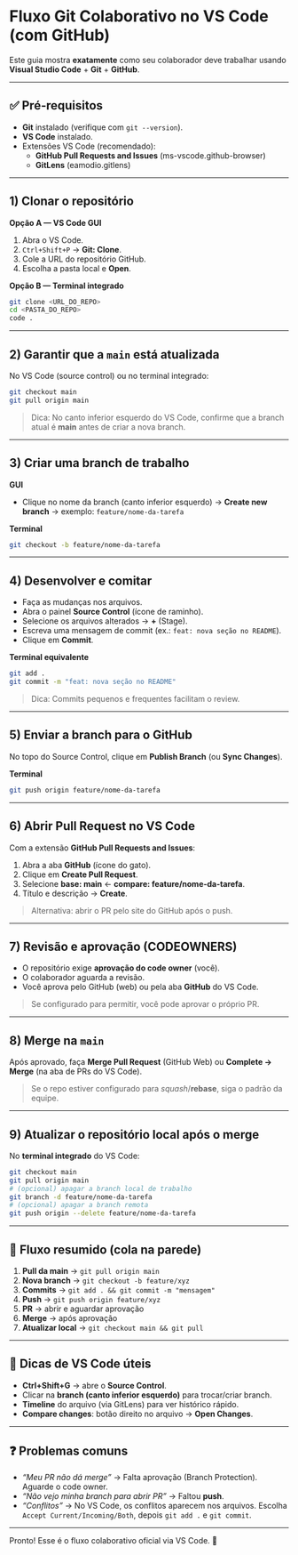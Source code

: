 # Fluxo Git Colaborativo no VS Code (com GitHub)

Este guia mostra **exatamente** como seu colaborador deve trabalhar usando **Visual Studio Code** + **Git** + **GitHub**.

---

## ✅ Pré‑requisitos
- **Git** instalado (verifique com `git --version`).
- **VS Code** instalado.
- Extensões VS Code (recomendado):
  - **GitHub Pull Requests and Issues** (ms-vscode.github-browser)
  - **GitLens** (eamodio.gitlens)

---

## 1) Clonar o repositório
**Opção A — VS Code GUI**
1. Abra o VS Code.
2. `Ctrl+Shift+P` → **Git: Clone**.
3. Cole a URL do repositório GitHub.
4. Escolha a pasta local e **Open**.

**Opção B — Terminal integrado**
```bash
git clone <URL_DO_REPO>
cd <PASTA_DO_REPO>
code .
```

---

## 2) Garantir que a `main` está atualizada
No VS Code (source control) ou no terminal integrado:
```bash
git checkout main
git pull origin main
```

> Dica: No canto inferior esquerdo do VS Code, confirme que a branch atual é **main** antes de criar a nova branch.

---

## 3) Criar uma branch de trabalho
**GUI**
- Clique no nome da branch (canto inferior esquerdo) → **Create new branch** → exemplo: `feature/nome-da-tarefa`

**Terminal**
```bash
git checkout -b feature/nome-da-tarefa
```

---

## 4) Desenvolver e comitar
- Faça as mudanças nos arquivos.
- Abra o painel **Source Control** (ícone de raminho).
- Selecione os arquivos alterados → **+** (Stage).
- Escreva uma mensagem de commit (ex.: `feat: nova seção no README`).
- Clique em **Commit**.

**Terminal equivalente**
```bash
git add .
git commit -m "feat: nova seção no README"
```

> Dica: Commits pequenos e frequentes facilitam o review.

---

## 5) Enviar a branch para o GitHub
No topo do Source Control, clique em **Publish Branch** (ou **Sync Changes**).

**Terminal**
```bash
git push origin feature/nome-da-tarefa
```

---

## 6) Abrir Pull Request no VS Code
Com a extensão **GitHub Pull Requests and Issues**:
1. Abra a aba **GitHub** (ícone do gato).
2. Clique em **Create Pull Request**.
3. Selecione **base: main** ← **compare: feature/nome-da-tarefa**.
4. Título e descrição → **Create**.

> Alternativa: abrir o PR pelo site do GitHub após o push.

---

## 7) Revisão e aprovação (CODEOWNERS)
- O repositório exige **aprovação do code owner** (você).
- O colaborador aguarda a revisão.
- Você aprova pelo GitHub (web) ou pela aba **GitHub** do VS Code.

> Se configurado para permitir, você pode aprovar o próprio PR.

---

## 8) Merge na `main`
Após aprovado, faça **Merge Pull Request** (GitHub Web) ou **Complete → Merge** (na aba de PRs do VS Code).

> Se o repo estiver configurado para *squash*/**rebase**, siga o padrão da equipe.

---

## 9) Atualizar o repositório local após o merge
No **terminal integrado** do VS Code:
```bash
git checkout main
git pull origin main
# (opcional) apagar a branch local de trabalho
git branch -d feature/nome-da-tarefa
# (opcional) apagar a branch remota
git push origin --delete feature/nome-da-tarefa
```

---

## 🌟 Fluxo resumido (cola na parede)
1. **Pull da main** → `git pull origin main`
2. **Nova branch** → `git checkout -b feature/xyz`
3. **Commits** → `git add . && git commit -m "mensagem"`
4. **Push** → `git push origin feature/xyz`
5. **PR** → abrir e aguardar aprovação
6. **Merge** → após aprovação
7. **Atualizar local** → `git checkout main && git pull`

---

## 🔧 Dicas de VS Code úteis
- **Ctrl+Shift+G** → abre o **Source Control**.
- Clicar na **branch (canto inferior esquerdo)** para trocar/criar branch.
- **Timeline** do arquivo (via GitLens) para ver histórico rápido.
- **Compare changes**: botão direito no arquivo → **Open Changes**.

---

## ❓ Problemas comuns
- *“Meu PR não dá merge”* → Falta aprovação (Branch Protection). Aguarde o code owner.
- *“Não vejo minha branch para abrir PR”* → Faltou **push**.
- *“Conflitos”* → No VS Code, os conflitos aparecem nos arquivos. Escolha `Accept Current/Incoming/Both`, depois `git add .` e `git commit`.

---

Pronto! Esse é o fluxo colaborativo oficial via VS Code. 🚀
